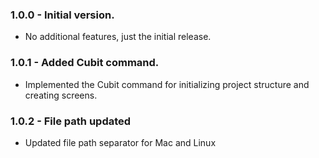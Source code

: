 ### 1.0.0 - Initial version.

- No additional features, just the initial release.

### 1.0.1 - Added Cubit command.

- Implemented the Cubit command for initializing project structure and creating screens.

### 1.0.2 - File path updated 

- Updated file path separator for Mac and Linux